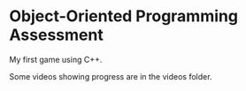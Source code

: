 # Object-Oriented Programming Assessment

My first game using C++.

Some videos showing progress are in the videos folder.
